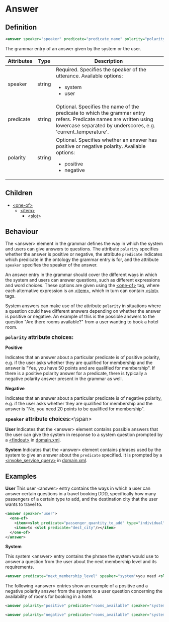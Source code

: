 <span style="font-size: 2em">**Answer**</span>
## Definition
```xml
<answer speaker="speaker" predicate="predicate_name" polarity="polarity">
```

The grammar entry of an answer given by the system or the user.

| Attributes | Type | Description |
| --- | --- | --- |
| speaker | string |  Required. Specifies the speaker of the utterance. Available options: <ul><li>system</li><li>user</li></ul> |
| predicate | string | Optional. Specifies the name of the predicate to which the grammar entry refers. Predicate names are written using lowercase separated by underscores, e.g. 'current_temperature'. |
| polarity | string | Optional. Specifies whether an answer has positive or negative polarity. Available options: <ul><li>positive</li><li>negative</li></ul> |

## Children

- [<one-of\>](/tdm_documentation/grammar/children/one-of)
    - [<item\>](/tdm_documentation/grammar/children/item)
        - [<slot\>](/tdm_documentation/grammar/children/slot)

## Behaviour

The <answer\> element in the grammar defines the way in which the system and users can give answers to questions. The attribute `polarity` specifies whether the answer is positive or negative, the attribute `predicate` indicates which predicate in the ontology the grammar entry is for, and the attribute `speaker` specifies the speaker of the answer.

An answer entry in the grammar should cover the different ways in which the system and users can answer questions, such as different expressions and word choices. These options are given using the [<one-of\>](/tdm_documentation/grammar/children/one-of) tag, where each alternative expression is an [<item\>](/tdm_documentation/grammar/children/item), which in turn can contain [<slot\>](/tdm_documentation/grammar/children/slot) tags.

System answers can make use of the attribute `polarity` in situations where a question could have different answers depending on whether the answer is positive or negative. An example of this is the possible answers to the question "Are there rooms available?" from a user wanting to book a hotel room.

<span style="font-size: 1.2em">**`polarity` attribute choices:**</span>

**Positive**

Indicates that an answer about a particular predicate is of positive polarity, e.g. if the user asks whether they are qualified for membership and the answer is "Yes, you have 50 points and are qualified for membership". If there is a positive polarity answer for a predicate, there is typically a negative polarity answer present in the grammar as well.

**Negative**

Indicates that an answer about a particular predicate is of negative polarity, e.g. if the user asks whether they are qualified for membership and the answer is "No, you need 20 points to be qualified for membership".

<span style="font-size: 1.2em">**`speaker` attribute choices:**<\span>

**User**
Indicates that the <answer\> element contains possible answers that the user can give the system in response to a system question prompted by a [<findout\>](path/to/domain/findout) in [domain.xml](/domain).

**System**
Indicates that the <answer\> element contains phrases used by the system to give an answer about the `predicate` specified. It is prompted by a [<invoke_service_query\>](path/to/domain/findout) in [domain.xml](/domain).

## Examples

**User**
This user <answer\> entry contains the ways in which a user can answer certain questions in a travel booking DDD, specifically how many passengers of a certain type to add, and the destination city that the user wants to travel to.

```xml
<answer speaker="user">
  <one-of>
    <item><slot predicate="passenger_quantity_to_add" type="individual"/> <slot sort="passenger_type"/></item>
    <item>to <slot predicate="dest_city"/></item>
  </one-of>
</answer>
```

**System**

This system <answer\> entry contains the phrase the system would use to answer a question from the user about the next membership level and its requirements.

```xml
<answer predicate="next_membership_level" speaker="system">you need <slot predicate="next_membership_points" type="individual"/> points to reach <slot predicate="next_membership_level" type="individual"/> level</answer>
```

The following <answer\> entries show an example of a positive and a negative polarity answer from the system to a user question concerning the availability of rooms for booking in a hotel.
```xml
<answer polarity="positive" predicate="rooms_available" speaker="system">There are rooms available</answer>

<answer polarity="negative" predicate="rooms_available" speaker="system">Unfortunately, there are no rooms available to book at this time</answer>
```